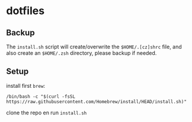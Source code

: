 # dotfiles


Backup
------

The ``install.sh`` script  will create/overwrite the ``$HOME/.[cz]shrc`` file, and
also create an ``$HOME/.zsh`` directory, please backup if needed.


Setup
-----

install first `brew`:

	/bin/bash -c "$(curl -fsSL https://raw.githubusercontent.com/Homebrew/install/HEAD/install.sh)"

clone the repo en run `install.sh`
